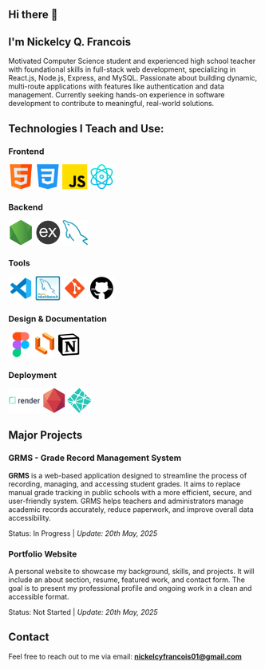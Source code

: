 ## Hi there 👋

<!--
**nickelcy/nickelcy** is a ✨ _special_ ✨ repository because its `README.md` (this file) appears on your GitHub profile.

Here are some ideas to get you started:

- 🔭 I’m currently working on ...
- 🌱 I’m currently learning ...
- 👯 I’m looking to collaborate on ...
- 🤔 I’m looking for help with ...
- 💬 Ask me about ...
- 📫 How to reach me: ...
- 😄 Pronouns: ...
- ⚡ Fun fact: ...
-->

## I'm Nickelcy Q. Francois

Motivated Computer Science student and experienced high school teacher with foundational skills in full-stack web development, specializing in React.js, Node.js, Express, and MySQL. Passionate about building dynamic, multi-route applications with features like authentication and data management. Currently seeking hands-on experience in software development to contribute to meaningful, real-world solutions.

## Technologies I Teach and Use:
### Frontend
<div>
    <img src="Images/html.png" height="50" title="HTML">
    <img src="Images/css.png" height="50" title="CSS">
    <img src="Images/js.png" height="50" title="JavaScript">
    <img src="Images/react-js.png" height="50" title="React.js">
</div>


### Backend 
<div>
    <img src="Images/node-js.png" height="50" title="Node.js">
    <img src="Images/express-js.png" height="50" title="Express.js">
    <img src="Images/mysql.png" height="50" title="MySQL">
</div>

### Tools
<div>
    <img src="Images/vscode.png" height="50" title="VsCode">
    <img src="Images/workbench.png" height="50" title="MySQL Workbench">
    <img src="Images/git.png" height="50" title="Git">
    <img src="Images/github.png" height="50" title="Github">

</div>

### Design & Documentation
<div>
    <img src="Images/figma.png" height="50" title="Figma">
    <img src="Images/lucid.png" height="50" title="LucidChart">
    <img src="Images/notion.png" height="50" title="Notion">
</div>

### Deployment
<div>
    <img src="Images/render.png" height="50" title="Render">
    <img src="Images/clever-cloud.png" height="50" title="CleverCloud">
    <img src="Images/netlify.png" height="50" title="Netlify">
</div>

## Major Projects
### GRMS - Grade Record Management System
**GRMS** is a web-based application designed to streamline the process of recording, managing, and accessing student grades. It aims to replace manual grade tracking in public schools with a more efficient, secure, and user-friendly system. GRMS helps teachers and administrators manage academic records accurately, reduce paperwork, and improve overall data accessibility. 

Status: In Progress | _Update: 20th May, 2025_

### Portfolio Website 
A personal website to showcase my background, skills, and projects. It will include an about section, resume, featured work, and contact form. The goal is to present my professional profile and ongoing work in a clean and accessible format.

Status: Not Started | _Update: 20th May, 2025_

## Contact
Feel free to reach out to me via email: **nickelcyfrancois01@gmail.com**
